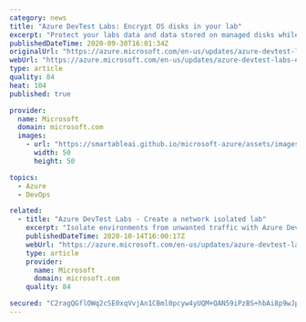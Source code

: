 ```yaml
---
category: news
title: "Azure DevTest Labs: Encrypt OS disks in your lab"
excerpt: "Protect your labs data and data stored on managed disks while resting assured that you are hitting your organization's security and compliance benchmarks with Server-Side Encryption."
publishedDateTime: 2020-09-30T16:01:34Z
originalUrl: "https://azure.microsoft.com/en-us/updates/azure-devtest-labs-encrypt-os-disks-in-your-lab/"
webUrl: "https://azure.microsoft.com/en-us/updates/azure-devtest-labs-encrypt-os-disks-in-your-lab/"
type: article
quality: 84
heat: 104
published: true

provider:
  name: Microsoft
  domain: microsoft.com
  images:
    - url: "https://smartableai.github.io/microsoft-azure/assets/images/organizations/microsoft.com-50x50.jpg"
      width: 50
      height: 50

topics:
  - Azure
  - DevOps

related:
  - title: "Azure DevTest Labs - Create a network isolated lab"
    excerpt: "Isolate environments from unwanted traffic with Azure DevTest Labs."
    publishedDateTime: 2020-10-14T16:00:17Z
    webUrl: "https://azure.microsoft.com/en-us/updates/azure-devtest-labs-create-a-network-isolated-lab/"
    type: article
    provider:
      name: Microsoft
      domain: microsoft.com
    quality: 84

secured: "C2ragQGflOWq2cSE0xqVvjAn1CBml0pcyw4yUQM+QAN59iPzBS+hbAi8p9wJpwL6+ftBdhPn1Ed3/cR9C22+9ZUZgcdcPpvpcO/xXq0UjDi/gC9m8AZexXBQtRvRMMJgbjvc8OosIbAtK1bGJ5dYFhSEYajyiruV51ay8ZTC64yAKrC4vVx8YcVPZlyIYMRMY2kQABgYoW74To4iWKGU1LxckxU07E0uzbh0fy/ueNxtAdranbtufT/9IY/g851rsjSN0cYvAAlfOID1GC2MLzYp98GIc9BWzEEjN4983xSUuh4rj74o8xSc2FHMfeLSZ52Ty7cRX4wLIhKiPiu3iWeocpl8ewFH5uNifYLp4+k=;h4/aNg2KLMLnPkcRp+xPSw=="
---
```


